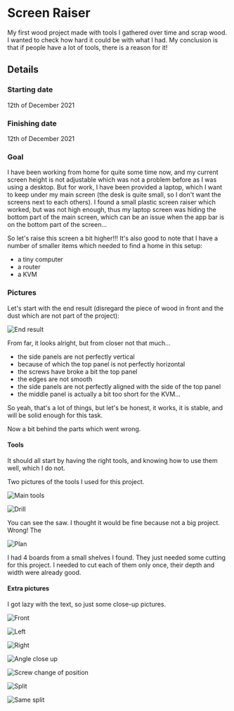 # Screen Raiser

My first wood project made with tools I gathered over time and scrap wood. I wanted to check how hard it could be with
what I had. My conclusion is that if people have a lot of tools, there is a reason for it!

## Details

### Starting date

12th of December 2021

### Finishing date

12th of December 2021

### Goal

I have been working from home for quite some time now, and my current screen height is not adjustable which was not a
problem before as I was using a desktop. But for work, I have been provided a laptop, which I want to keep
under my main screen (the desk is quite small, so I don't want the screens next to each others).
I found a small plastic screen raiser which worked, but was not high enough, thus my laptop screen was hiding the bottom
part of the main screen, which can be an issue when the app bar is on the bottom part of the screen...

So let's raise this screen a bit higher!!!
It's also good to note that I have a number of smaller items which needed to find a home in this setup:

- a tiny computer
- a router
- a KVM

### Pictures

Let's start with the end result (disregard the piece of wood in front and the dust which are not part of the project):

![End result](./img/end_result.jpg)

From far, it looks alright, but from closer not that much...
 - the side panels are not perfectly vertical
 - because of which the top panel is not perfectly horizontal
 - the screws have broke a bit the top panel
 - the edges are not smooth
 - the side panels are not perfectly aligned with the side of the top panel
 - the middle panel is actually a bit too short for the KVM...

So yeah, that's a lot of things, but let's be honest, it works, it is stable, and will be solid enough for this task.

Now a bit behind the parts which went wrong.


#### Tools

It should all start by having the right tools, and knowing how to use them well, which I do not.

Two pictures of the tools I used for this project.

![Main tools](./img/tools1.jpg)

![Drill](./img/tools2.jpg)

You can see the saw. I thought it would be fine because not a big project. Wrong!
The

![Plan](./img/plans.jpg)

I had 4 boards from a small shelves I found. They just needed some cutting for this project.
I needed to cut each of them only once, their depth and width were already good.

#### Extra pictures

I got lazy with the text, so just some close-up pictures.

![Front](./img/front.jpg)

![Left](./img/left.jpg)

![Right](./img/right.jpg)

![Angle close up](./img/not_flat_and_square.jpg)

![Screw change of position](./img/screw_change_position.jpg)

![Split](./img/split.jpg)

![Same split](./img/split2.jpg)
